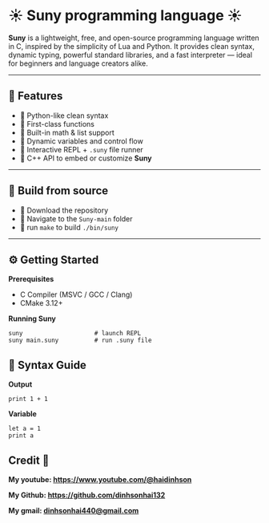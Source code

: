 # ☀️ Suny programming language ☀️

**Suny** is a lightweight, free, and open-source programming language written in C, inspired by the simplicity of Lua and Python. It provides clean syntax, dynamic typing, powerful standard libraries, and a fast interpreter — ideal for beginners and language creators alike.

---

## 🚀 Features

- 🔹 Python-like clean syntax
- 🔹 First-class functions
- 🔹 Built-in math & list support
- 🔹 Dynamic variables and control flow
- 🔹 Interactive REPL + `.suny` file runner
- 🔹 C++ API to embed or customize **Suny**

---

## 🔨 Build from source

- 🔹 Download the repository
- 🔹 Navigate to the `Suny-main` folder
- 🔹 run `make` to build `./bin/suny`

---

## ⚙️ Getting Started

**Prerequisites**

* C Compiler (MSVC / GCC / Clang)
* CMake 3.12+

**Running Suny**

```
suny                    # launch REPL
suny main.suny          # run .suny file
```

## 🧠 Syntax Guide

**Output**
```
print 1 + 1
```

**Variable**
```
let a = 1
print a
```

## Credit 👨

**My youtube: https://www.youtube.com/@haidinhson** 

**My Github: https://github.com/dinhsonhai132**

**My gmail: dinhsonhai440@gmail.com**
